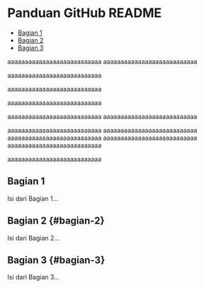 # Panduan GitHub README

- [Bagian 1]({#bagian-1)
- [Bagian 2](#bagian-2)
- [Bagian 3](#bagian-3)



aaaaaaaaaaaaaaaaaaaaaaaaaaa
aaaaaaaaaaaaaaaaaaaaaaaaaaa

aaaaaaaaaaaaaaaaaaaaaaaaaaa

aaaaaaaaaaaaaaaaaaaaaaaaaaa

aaaaaaaaaaaaaaaaaaaaaaaaaaa

aaaaaaaaaaaaaaaaaaaaaaaaaaa
aaaaaaaaaaaaaaaaaaaaaaaaaaa



aaaaaaaaaaaaaaaaaaaaaaaaaaa
aaaaaaaaaaaaaaaaaaaaaaaaaaa
aaaaaaaaaaaaaaaaaaaaaaaaaaa
aaaaaaaaaaaaaaaaaaaaaaaaaaa
aaaaaaaaaaaaaaaaaaaaaaaaaaa

aaaaaaaaaaaaaaaaaaaaaaaaaaa









## Bagian 1 <!--(#bagian-1)-->
Isi dari Bagian 1...

## Bagian 2 {#bagian-2}
Isi dari Bagian 2...

## Bagian 3 {#bagian-3}
Isi dari Bagian 3...
